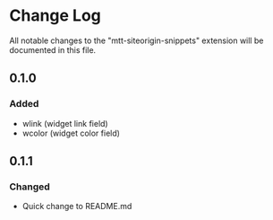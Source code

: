 # Change Log
All notable changes to the "mtt-siteorigin-snippets" extension will be documented in this file.

## 0.1.0
### Added
- wlink (widget link field)
- wcolor (widget color field)

## 0.1.1
### Changed
- Quick change to README.md